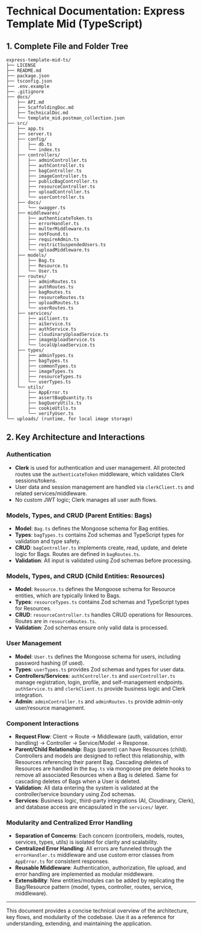 # Technical Documentation: Express Template Mid (TypeScript)

## 1. Complete File and Folder Tree

```
express-template-mid-ts/
├── LICENSE
├── README.md
├── package.json
├── tsconfig.json
├── .env.example
├── .gitignore
├── docs/
│   ├── API.md
│   ├── ScaffoldingDoc.md
│   ├── TechnicalDoc.md
│   └── template_mid.postman_collection.json
├── src/
│   ├── app.ts
│   ├── server.ts
│   ├── config/
│   │   ├── db.ts
│   │   └── index.ts
│   ├── controllers/
│   │   ├── adminController.ts
│   │   ├── authController.ts
│   │   ├── bagController.ts
│   │   ├── imageController.ts
│   │   ├── publicBagController.ts
│   │   ├── resourceController.ts
│   │   ├── uploadController.ts
│   │   └── userController.ts
│   ├── docs/
│   │   └── swagger.ts
│   ├── middlewares/
│   │   ├── authenticateToken.ts
│   │   ├── errorHandler.ts
│   │   ├── multerMiddleware.ts
│   │   ├── notFound.ts
│   │   ├── requireAdmin.ts
│   │   ├── restrictSuspendedUsers.ts
│   │   └── uploadMiddleware.ts
│   ├── models/
│   │   ├── Bag.ts
│   │   ├── Resource.ts
│   │   └── User.ts
│   ├── routes/
│   │   ├── adminRoutes.ts
│   │   ├── authRoutes.ts
│   │   ├── bagRoutes.ts
│   │   ├── resourceRoutes.ts
│   │   ├── uploadRoutes.ts
│   │   └── userRoutes.ts
│   ├── services/
│   │   ├── aiClient.ts
│   │   ├── aiService.ts
│   │   ├── authService.ts
│   │   ├── cloudinaryUploadService.ts
│   │   ├── imageUploadService.ts
│   │   └── localUploadService.ts
│   ├── types/
│   │   ├── adminTypes.ts
│   │   ├── bagTypes.ts
│   │   ├── commonTypes.ts
│   │   ├── imageTypes.ts
│   │   ├── resourceTypes.ts
│   │   └── userTypes.ts
│   └── utils/
│       ├── AppError.ts
│       ├── assertBagQuantity.ts
│       ├── bagQueryUtils.ts
│       ├── cookieUtils.ts
│       └── verifyUser.ts
└── uploads/ (runtime, for local image storage)
```

## 2. Key Architecture and Interactions

### Authentication

- **Clerk** is used for authentication and user management. All protected routes use the `authenticateToken` middleware, which validates Clerk sessions/tokens.
- User data and session management are handled via `clerkClient.ts` and related services/middleware.
- No custom JWT logic; Clerk manages all user auth flows.

### Models, Types, and CRUD (Parent Entities: Bags)

- **Model**: `Bag.ts` defines the Mongoose schema for Bag entities.
- **Types**: `bagTypes.ts` contains Zod schemas and TypeScript types for validation and type safety.
- **CRUD**: `bagController.ts` implements create, read, update, and delete logic for Bags. Routes are defined in `bagRoutes.ts`.
- **Validation**: All input is validated using Zod schemas before processing.

### Models, Types, and CRUD (Child Entities: Resources)

- **Model**: `Resource.ts` defines the Mongoose schema for Resource entities, which are typically linked to Bags.
- **Types**: `resourceTypes.ts` contains Zod schemas and TypeScript types for Resources.
- **CRUD**: `resourceController.ts` handles CRUD operations for Resources. Routes are in `resourceRoutes.ts`.
- **Validation**: Zod schemas ensure only valid data is processed.

### User Management

- **Model**: `User.ts` defines the Mongoose schema for users, including password hashing (if used).
- **Types**: `userTypes.ts` provides Zod schemas and types for user data.
- **Controllers/Services**: `authController.ts` and `userController.ts` manage registration, login, profile, and self-management endpoints. `authService.ts` and `clerkClient.ts` provide business logic and Clerk integration.
- **Admin**: `adminController.ts` and `adminRoutes.ts` provide admin-only user/resource management.

### Component Interactions

- **Request Flow**: Client → Route → Middleware (auth, validation, error handling) → Controller → Service/Model → Response.
- **Parent/Child Relationship**: Bags (parent) can have Resources (child). Controllers and models are designed to reflect this relationship, with Resources referencing their parent Bag. Cascading deletes of Resources are handled in the `Bag.ts` via mongoose pre delete hooks to remove all associated Resources when a Bag is deleted. Same for cascading deletes of Bags when a User is deleted.
- **Validation**: All data entering the system is validated at the controller/service boundary using Zod schemas.
- **Services**: Business logic, third-party integrations (AI, Cloudinary, Clerk), and database access are encapsulated in the `services/` layer.

### Modularity and Centralized Error Handling

- **Separation of Concerns**: Each concern (controllers, models, routes, services, types, utils) is isolated for clarity and scalability.
- **Centralized Error Handling**: All errors are funneled through the `errorHandler.ts` middleware and use custom error classes from `AppError.ts` for consistent responses.
- **Reusable Middleware**: Authentication, authorization, file upload, and error handling are implemented as modular middleware.
- **Extensibility**: New entities/modules can be added by replicating the Bag/Resource pattern (model, types, controller, routes, service, middleware).

---

This document provides a concise technical overview of the architecture, key flows, and modularity of the codebase. Use it as a reference for understanding, extending, and maintaining the application.
